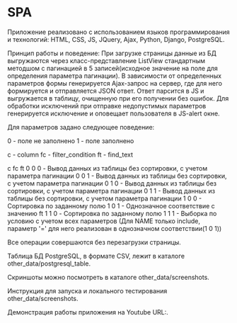 # SPA

Приложение реализовано с использованием языков программирования и технологий: HTML, CSS, JS, JQuery, Ajax, Python, Django, PostgreSQL.

Принцип работы и поведение:
При загрузке страницы данные из БД выгружаются через класс-представление ListView стандартным методшом с пагинацией в 5 записей(исходное значение на поле для определения параметра пагинации).
В зависимости от определенных параметров формы генерируется Ajax-запрос на сервер, где для него формируется и отправляется JSON ответ.
Ответ парсится в JS и выгружается в таблицу, очищенную при его получении без ошибок.
Для обработки исключений при отправке недопустимых параметров генерируется исключение и оповещает пользователя в JS-alert окне.

Для параметров задано следующее поведение:

0 - поле не заполнено
1 - поле заполнено

c - column
fc - filter_condition
ft - find_text

c  fc ft
0  0  0 - Вывод данных из таблицы без сортировки, с учетом параметра пагинации
0  0  1 - Вывод данных из таблицы без сортировки, с учетом параметра пагинации
0  1  0 - Вывод данных из таблицы без сортировки, с учетом параметра пагинации
0  1  1 - Вывод данных из таблицы без сортировки, с учетом параметра пагинации
1  0  0 - Сортировка по заданному полю
1  0  1 - Однозначное соответствие c значению ft
1  1  0 - Сортировка по заданному полю
1  1  1 - Выборка по условию с учетом всех параметров (Для NAME только include, параметр '=' для него реализован в однозначном соответствии(1 0 1))

Все операции совершаются без перезагрузки страницы.

Таблица БД PostgreSQL, в формате CSV, лежит в каталоге other_data/postgresql_table.

Скриншоты можно посмотреть в каталоге other_data/screenshots.

Инструкция для запуска и локального тестирования other_data/screenshots.

Демонстрация работы приложения на Youtube URL:.
